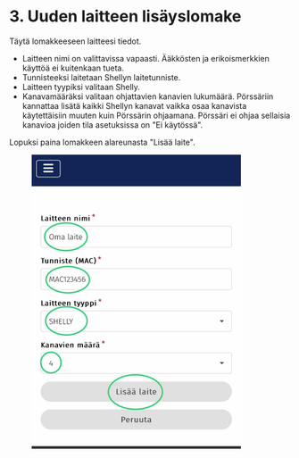 # 3. Uuden laitteen lisäyslomake

Täytä lomakkeeseen laitteesi tiedot.

* Laitteen nimi on valittavissa vapaasti. Ääkkösten ja erikoismerkkien käyttöä ei kuitenkaan tueta.
* Tunnisteeksi laitetaan Shellyn laitetunniste.
* Laitteen tyypiksi valitaan Shelly.
* Kanavamääräksi valitaan ohjattavien kanavien lukumäärä. Pörssäriin kannattaa lisätä kaikki Shellyn kanavat vaikka osaa kanavista käytettäisiin muuten kuin Pörssärin ohjaamana. Pörssäri ei ohjaa sellaisia kanavioa joiden tila asetuksissa on "Ei käytössä".

Lopuksi paina lomakkeen alareunasta "Lisää laite".

<figure><img src="../../../../.gitbook/assets/IMG_4388.jpg" alt="" width="375"><figcaption></figcaption></figure>
